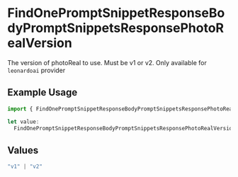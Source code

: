 # FindOnePromptSnippetResponseBodyPromptSnippetsResponsePhotoRealVersion

The version of photoReal to use. Must be v1 or v2. Only available for `leonardoai` provider

## Example Usage

```typescript
import { FindOnePromptSnippetResponseBodyPromptSnippetsResponsePhotoRealVersion } from "orq-poc-typescript-multi-env-version/models/operations";

let value:
  FindOnePromptSnippetResponseBodyPromptSnippetsResponsePhotoRealVersion = "v2";
```

## Values

```typescript
"v1" | "v2"
```